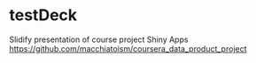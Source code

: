 testDeck
========
Slidify presentation of course project Shiny Apps https://github.com/macchiatoism/coursera_data_product_project
